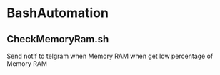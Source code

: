 # BashAutomation

## CheckMemoryRam.sh
Send notif to telgram when Memory RAM when get low percentage of Memory RAM
